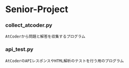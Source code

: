 ﻿# Senior-Project


### collect_atcoder.py
```text
AtCoderから問題と解答を収集するプログラム
```

### api_test.py
```text
AtCoderのAPIレスポンスやHTML解析のテストを行う用のプログラム
```
